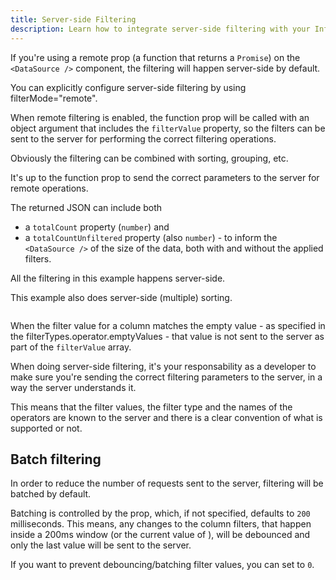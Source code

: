 ```yaml
---
title: Server-side Filtering
description: Learn how to integrate server-side filtering with your InfiniteTable React DataGrid
---
```


If you're using a remote <DPropLink name="data" /> prop (a function that returns a `Promise`) on the `<DataSource />` component, the filtering will happen server-side by default.

<Note>

You can explicitly configure server-side filtering by using <DPropLink name="filterMode">filterMode="remote"</DPropLink>.

</Note>

When remote filtering is enabled, the <DPropLink name="data" /> function prop will be called with an object argument that includes the `filterValue` property, so the filters can be sent to the server for performing the correct filtering operations.


<Note>

Obviously the filtering can be combined with sorting, grouping, etc.

It's up to the <DPropLink name="data" /> function prop to send the correct parameters to the server for remote operations.

The returned JSON can include both 
* a `totalCount` property (`number`) and
* a `totalCountUnfiltered` property (also `number`) - to inform the `<DataSource />` of the size of the data, both with and without the applied filters.

</Note>


<Sandpack title="Server-side filtering example">

<Description>

All the filtering in this example happens server-side.

This example also does server-side (multiple) sorting.

</Description>

```ts file="server-side-example.page.tsx"
```

</Sandpack>


<Note>

When the filter value for a column matches the empty value - as specified in the <DPropLink name="filterTypes">filterTypes.operator.emptyValues</DPropLink> - that value is not sent to the server as part of the `filterValue` array.
</Note>

<Note>

When doing server-side filtering, it's your responsability as a developer to make sure you're sending the correct filtering parameters to the server, in a way the server understands it.

This means that the filter values, the filter type and the names of the operators are known to the server and there is a clear convention of what is supported or not.

</Note>

## Batch filtering

In order to reduce the number of requests sent to the server, filtering will be batched by default.

Batching is controlled by the <DPropLink name="filterDelay"/> prop, which, if not specified, defaults to `200` milliseconds. This means, any changes to the column filters, that happen inside a 200ms window (or the current value of <DPropLink name="filterDelay"/>), will be debounced and only the last value will be sent to the server.

<Note>

If you want to prevent debouncing/batching filter values, you can set <DPropLink name="filterDelay"/> to `0`.

</Note>
